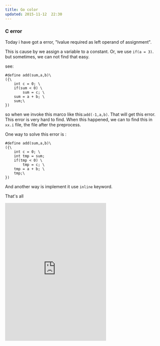 ```yaml
---
title: Go color
updated: 2015-11-12  22:30
---
```


### C error

Today i have got a error, "lvalue required as left operand of assignment".

This is cause by we assign a variable to a constant. Or, we use `if(a = 3)`. but sometimes, we can not find that easy.

see:

	#define add(sum,a,b)\
	({\ 
		int c = 0; \
		if(sum < 0) \
			sum = c; \
		sum = a + b; \
		sum;\
	}) 

so when we invoke this marco like this:`add(-1,a,b)`. That will get this error. This error is very hard to find. When this happened, we can to find this in `xx.i` file, the file after the preprocess. 


One way to solve this error is :

	#define add(sum,a,b)\
	({\ 
		int c = 0; \
		int tmp = sum;
		if(tmp < 0) \
			tmp = c; \
		tmp = a + b; \
		tmp;\
	}) 

And another way is implement it use `inline` keyword. 


That's all 


<iframe frameborder="no" border="0" marginwidth="0" marginheight="0" width=330 height=450 src="http://music.163.com/outchain/player?type=0&id=125909811&auto=0&height=430">

